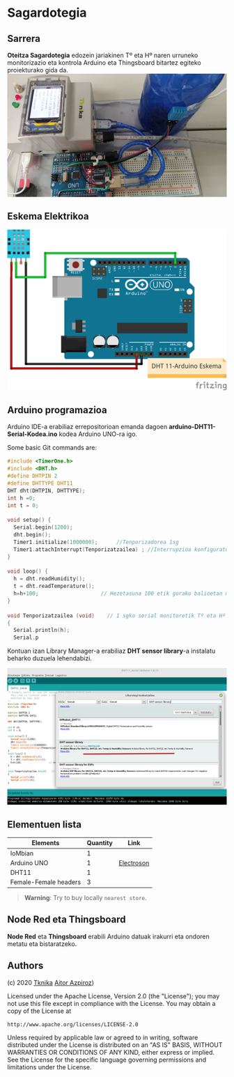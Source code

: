 # Sagardotegia

## Sarrera

**Oteitza Sagardotegia** edozein jariakinen Tº eta Hº naren urruneko monitorizazio eta kontrola Arduino eta Thingsboard bitartez egiteko proiekturako gida da. 
![enter image description here](Irudiak/Sagardotegia.jpg "Argazkia")

## Eskema Elektrikoa
![enter image description here](Irudiak/Arduino-DHT11-Eskema.png "Scheme")


## Arduino programazioa

Arduino IDE-a erabiliaz errepositorioan emanda dagoen **arduino-DHT11-Serial-Kodea.ino** kodea Arduino UNO-ra igo. 

Some basic Git commands are:
```c
#include <TimerOne.h>
#include <DHT.h>
#define DHTPIN 2
#define DHTTYPE DHT11
DHT dht(DHTPIN, DHTTYPE);
int h =0;
int t = 0;

void setup() {
  Serial.begin(1200);
  dht.begin();
  Timer1.initialize(1000000);      //Tenporizadorea 1sg
  Timer1.attachInterrupt(Tenporizatzailea) ; //Interrupzioa konfiguratu
}

void loop() {
  h = dht.readHumidity();
  t = dht.readTemperature();
  h=h+100;                    // Hezetasuna 100 etik gorako balioetan modulatua bidaliko da
}

void Tenporizatzailea (void)    // 1 sgko serial monitoretik Tº eta Hº balioak bidali
{ 
  Serial.println(h);
  Serial.p
```


Kontuan izan Library Manager-a erabiliaz **DHT sensor library**-a instalatu beharko duzuela lehendabizi.



![enter image description here](Irudiak/ArduinoLibraryDHT11.png "IDE")

## Elementuen lista
|Elements| Quantity | Link | 
|---|---|---|
| IoMbian| 1 | |
| Arduino UNO| 1 |[Electroson](https://www.electrosonsansebastian.com/eu/placas-de-desarrollo/1327-arduino-uno-rev3.html)|
| DHT11| 1 ||
| Female-Female headers| 3 ||

> **Warning**: Try to buy locally ```nearest store```.

## Node Red eta Thingsboard
**Node Red** eta **Thingsboard** erabili Arduino datuak irakurri eta ondoren metatu eta bistaratzeko. 

## Authors

(c) 2020 [Tknika](https://tknika.eus/)  [Aitor Azpiroz](https://github.com/axpirina))

Licensed under the Apache License, Version 2.0 (the "License");
you may not use this file except in compliance with the License.
You may obtain a copy of the License at

    http://www.apache.org/licenses/LICENSE-2.0

Unless required by applicable law or agreed to in writing, software
distributed under the License is distributed on an "AS IS" BASIS,
WITHOUT WARRANTIES OR CONDITIONS OF ANY KIND, either express or implied.
See the License for the specific language governing permissions and
limitations under the License.
